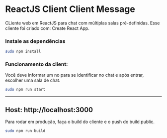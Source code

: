 # ReactJS Client Client Message

CLiente web em ReactJS para chat com múltiplas salas pré-definidas.
Esse cliente foi criado com: Create React App.

### Instale as dependências 
``` bash
sudo npm install
```
### Funcionamento da client:

Você deve informar um no para se identificar no chat e após entrar, escolher uma sala de chat.

``` bash
sudo npm run start
```

---

## Host: http://localhost:3000 

Para rodar em produção, faça o build do cliente e o push do build public.

``` bash
sudo npm run build
```
